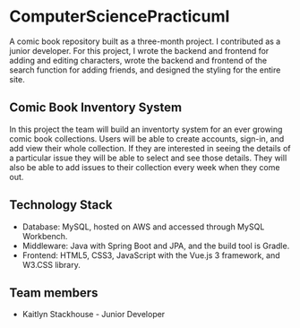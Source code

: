 # ComputerSciencePracticumI
A comic book repository built as a three-month project. I contributed as a junior developer. For this project, I wrote the backend and frontend for adding and editing characters, wrote the backend and frontend of the search function for adding friends, and designed the styling for the entire site. 

## Comic Book Inventory System
In this project the team will build an inventorty system for an ever growing comic book collections. Users will be able to create accounts, sign-in, and add view their whole collection. If they are interested in seeing the details of a particular issue they will be able to select and see those details. They will also be able to add issues to their collection every week when they come out.

## Technology Stack
* Database: MySQL, hosted on AWS and accessed through MySQL Workbench.
* Middleware: Java with Spring Boot and JPA, and the build tool is Gradle.
* Frontend: HTML5, CSS3, JavaScript with the Vue.js 3 framework, and W3.CSS library.

## Team members
* Kaitlyn Stackhouse - Junior Developer
